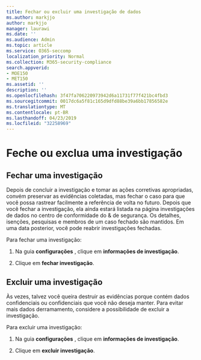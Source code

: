 ```yaml
---
title: Fechar ou excluir uma investigação de dados
ms.author: markjjo
author: markjjo
manager: laurawi
ms.date: ''
ms.audience: Admin
ms.topic: article
ms.service: O365-seccomp
localization_priority: Normal
ms.collection: M365-security-compliance
search.appverid:
- MOE150
- MET150
ms.assetid: ''
description: ''
ms.openlocfilehash: 3f47fa706220973942d6a11731f77f421bc4fbd3
ms.sourcegitcommit: 0017dc6a5f81c165d9dfd88be39a6bb17856582e
ms.translationtype: MT
ms.contentlocale: pt-BR
ms.lasthandoff: 04/23/2019
ms.locfileid: "32258969"
---
```

# <a name="close-or-delete-an-investigation"></a>Feche ou exclua uma investigação

## <a name="close-an-investigation"></a>Fechar uma investigação

 Depois de concluir a investigação e tomar as ações corretivas apropriadas, convém preservar as evidências coletadas, mas fechar o caso para que você possa rastrear facilmente a referência de volta no futuro. Depois que você fechar a investigação, ela ainda estará listada na página investigações de dados no centro de conformidade do & de segurança. Os detalhes, isenções, pesquisas e membros de um caso fechado são mantidos. Em uma data posterior, você pode reabrir investigações fechadas.

Para fechar uma investigação:

1. Na guia **configurações** , clique em **informações de investigação**.

2. Clique em **fechar investigação**. 


## <a name="delete-an-investigation"></a>Excluir uma investigação

Às vezes, talvez você queira destruir as evidências porque contém dados confidenciais ou confidenciais que você não deseja manter. Para evitar mais dados derramamento, considere a possibilidade de excluir a investigação.

Para excluir uma investigação:

1. Na guia **configurações** , clique em **informações de investigação**.

2. Clique em **excluir investigação**. 